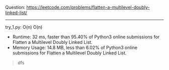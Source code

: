 Question: https://leetcode.com/problems/flatten-a-multilevel-doubly-linked-list/

---

try_1.py: O(n) O(n)
* Runtime: 32 ms, faster than 95.40% of Python3 online submissions for Flatten a Multilevel Doubly Linked List.
* Memory Usage: 14.8 MB, less than 6.02% of Python3 online submissions for Flatten a Multilevel Doubly Linked List.

> dfs
